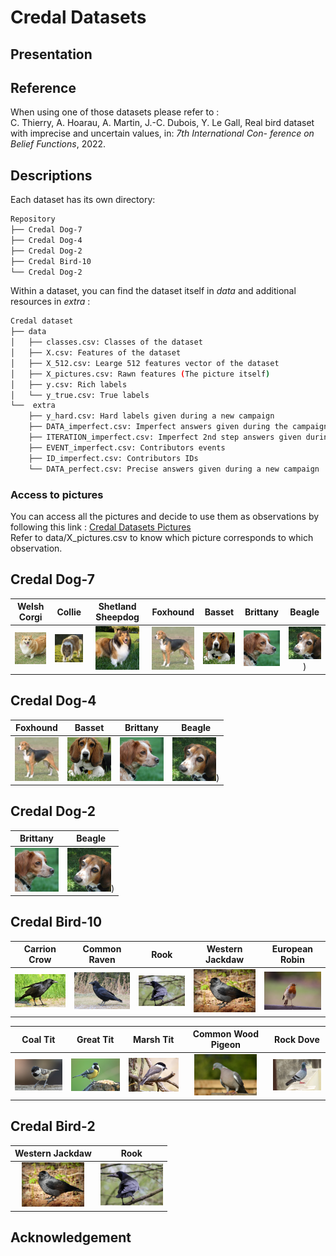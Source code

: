 # Credal Datasets

## Presentation

## Reference

When using one of those datasets please refer to :  
C. Thierry, A. Hoarau, A. Martin, J.-C. Dubois, Y. Le Gall, Real bird
dataset with imprecise and uncertain values, in: *7th International Con-
ference on Belief Functions*, 2022.

## Descriptions

Each dataset has its own directory:

```bash
Repository
├── Credal Dog-7
├── Credal Dog-4
├── Credal Dog-2
├── Credal Bird-10
└── Credal Dog-2
```

Within a dataset, you can find the dataset itself in *data* and additional resources in *extra* :

```bash
Credal dataset
├── data
│   ├── classes.csv: Classes of the dataset
│   ├── X.csv: Features of the dataset
│   ├── X_512.csv: Learge 512 features vector of the dataset
│   ├── X_pictures.csv: Rawn features (The picture itself)
│   ├── y.csv: Rich labels
│   └── y_true.csv: True labels
└──  extra
    ├── y_hard.csv: Hard labels given during a new campaign
    ├── DATA_imperfect.csv: Imperfect answers given during the campaign
    ├── ITERATION_imperfect.csv: Imperfect 2nd step answers given during the campaign
    ├── EVENT_imperfect.csv: Contributors events
    ├── ID_imperfect.csv: Contributors IDs
    └── DATA_perfect.csv: Precise answers given during a new campaign
```

### Access to pictures
You can access all the pictures and decide to use them as observations by following this link : [Credal Datasets Pictures](https://www.dropbox.com/sh/fwc4xf09ti12dt3/AADJNlncG6b3Z_3jdiVUsnTha?dl=0)  
Refer to data/X_pictures.csv to know which picture corresponds to which observation.

## Credal Dog-7

Welsh Corgi | Collie | Shetland Sheepdog | Foxhound | Basset | Brittany | Beagle
:--:|:--:|:--:|:--:|:--:|:--:|:--:
<img src="ressources/pictures/Welsh_Corgi.jpg" width="70"> | <img src="ressources/pictures/Collie.jpg" width="70"> | <img src="ressources/pictures/Shetland_Sheepdog.jpg" width="70"> | <img src="ressources/pictures/Foxhound.jpg" width="70"> | <img src="ressources/pictures/Basset.jpg" width="70"> | <img src="ressources/pictures/Brittany.jpg" width="70"> |  <img src="ressources/pictures/Beagle.jpg" width="70">)  

## Credal Dog-4

Foxhound | Basset | Brittany | Beagle
:--:|:--:|:--:|:--:
<img src="ressources/pictures/Foxhound.jpg" width="70"> | <img src="ressources/pictures/Basset.jpg" width="70"> | <img src="ressources/pictures/Brittany.jpg" width="70"> |  <img src="ressources/pictures/Beagle.jpg" width="70">)  

## Credal Dog-2

Brittany | Beagle
:--:|:--:
<img src="ressources/pictures/Brittany.jpg" width="70"> |  <img src="ressources/pictures/Beagle.jpg" width="70">)  

## Credal Bird-10

Carrion Crow | Common Raven | Rook | Western Jackdaw | European Robin
:--:|:--:|:--:|:--:|:--:
<img src="ressources/pictures/Carrion_Crow.jpg" width="100"> | <img src="ressources/pictures/Common_Raven.jpg" width="100"> | <img src="ressources/pictures/Rook.jpg" width="100"> | <img src="ressources/pictures/Western_Jackdaw.jpg" width="100"> | <img src="ressources/pictures/European_Robin.jpg" width="100">  

Coal Tit| Great Tit | Marsh Tit | Common Wood Pigeon | Rock Dove
:--:|:--:|:--:|:--:|:--:
<img src="ressources/pictures/Coal_Tit.jpg" width="100"> | <img src="ressources/pictures/Great_Tit.jpg" width="100"> | <img src="ressources/pictures/Marsh_Tit.jpg" width="100"> | <img src="ressources/pictures/Common_Wood_Pigeon.jpg" width="100"> | <img src="ressources/pictures/Rock_Dove.jpg" width="100">  

## Credal Bird-2

Western Jackdaw | Rook
:--:|:--:
<img src="ressources/pictures/Western_Jackdaw.jpg" width="100"> | <img src="ressources/pictures/Rook.jpg" width="100">

## Acknowledgement